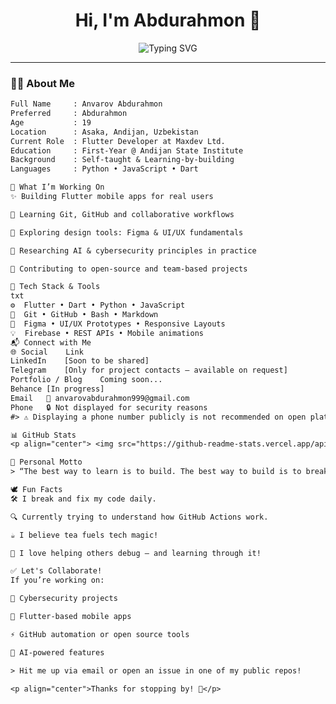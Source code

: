 <h1 align="center">Hi, I'm Abdurahmon 👋</h1>

<p align="center">
  <img src="https://readme-typing-svg.herokuapp.com?center=true&vCenter=true&color=36BCF7&size=22&lines=Flutter+Dev+%F0%9F%93%B1;AI+Enthusiast+%F0%9F%94%A5;Cybersecurity+Curious+%F0%9F%92%BB;Open+Source+Contributor+%F0%9F%92%A1;Tech+Learner+For+Life+%F0%9F%98%89" alt="Typing SVG" />
</p>

---

### 🧑‍💻 About Me

```txt
Full Name     : Anvarov Abdurahmon
Preferred     : Abdurahmon
Age           : 19
Location      : Asaka, Andijan, Uzbekistan
Current Role  : Flutter Developer at Maxdev Ltd.
Education     : First-Year @ Andijan State Institute
Background    : Self-taught & Learning-by-building
Languages     : Python • JavaScript • Dart

🔭 What I’m Working On
✨ Building Flutter mobile apps for real users

🧠 Learning Git, GitHub and collaborative workflows

🎯 Exploring design tools: Figma & UI/UX fundamentals

🤖 Researching AI & cybersecurity principles in practice

🔨 Contributing to open-source and team-based projects

🌱 Tech Stack & Tools
txt
⚙️  Flutter • Dart • Python • JavaScript
🔧  Git • GitHub • Bash • Markdown
🎨  Figma • UI/UX Prototypes • Responsive Layouts
💡  Firebase • REST APIs • Mobile animations
📬 Connect with Me
🌐 Social	Link
LinkedIn	[Soon to be shared]
Telegram	[Only for project contacts — available on request]
Portfolio / Blog	Coming soon...
Behance	[In progress]
Email	📧 anvarovabdurahmon999@gmail.com 
Phone	🔒 Not displayed for security reasons
#> ⚠️ Displaying a phone number publicly is not recommended on open platforms like GitHub. Instead, provide a contact form or email only.

📊 GitHub Stats
<p align="center"> <img src="https://github-readme-stats.vercel.app/api?username=AbdurahmonDev&show_icons=true&theme=tokyonight&hide_title=true" alt="stats" /> <br /> <img src="https://github-readme-streak-stats.herokuapp.com/?user=AbdurahmonDev&theme=tokyonight" alt="streak" /> </p>

💫 Personal Motto
> “The best way to learn is to build. The best way to build is to break. And the best way to grow is to share.” — Me

🕊️ Fun Facts
🛠 I break and fix my code daily.

🔍 Currently trying to understand how GitHub Actions work.

☕ I believe tea fuels tech magic!

💬 I love helping others debug — and learning through it!

✅ Let's Collaborate!
If you’re working on:

🔐 Cybersecurity projects

📱 Flutter-based mobile apps

⚡ GitHub automation or open source tools

🧠 AI-powered features

> Hit me up via email or open an issue in one of my public repos!

<p align="center">Thanks for stopping by! 🎯</p>



